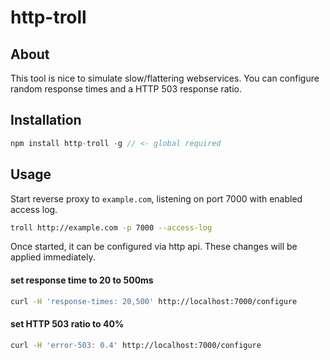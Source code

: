 http-troll
==========

## About

This tool is nice to simulate slow/flattering webservices. You can configure random response times and a HTTP 503 response ratio.

## Installation

```javascript
npm install http-troll -g // <- global required
```

## Usage

Start reverse proxy to `example.com`, listening on port 7000 with enabled access log.

```bash
troll http://example.com -p 7000 --access-log
```

Once started, it can be configured via http api. These changes will be applied immediately.

#### set response time to 20 to 500ms

```bash
curl -H 'response-times: 20,500' http://localhost:7000/configure
```

#### set HTTP 503 ratio to 40%

```bash
curl -H 'error-503: 0.4' http://localhost:7000/configure
```
